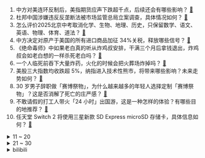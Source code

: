 1. 中方对美连环反制后，美指期货应声下跌超千点，后续还会有哪些影响？ [:link:](https://www.zhihu.com/question/1891570654916097023)
2. 杜邦中国涉嫌违反反垄断法被市场监管总局立案调查，具体情况如何？ [:link:](https://www.zhihu.com/question/1891582094909600764)
3. 怎么评价2025北京中考取消化学、生物、地理、历史，只保留数学、语文、英语、物理、体育、道法？ [:link:](https://www.zhihu.com/question/662904767)
4. 中方决定对原产于美国的所有进口商品加征 34%关税，释放哪些信号？ [:link:](https://www.zhihu.com/question/1891553905642558987)
5. 《绝命毒师》中如果老白真的听从炸鸡叔安排，干满三个月后拿钱退出，炸鸡叔会如老白想的一样杀死老白吗？ [:link:](https://www.zhihu.com/question/556329400)
6. 一个人临死前吞下大量炸药，火化的时候会把火葬场炸掉吗？ [:link:](https://www.zhihu.com/question/1890533894983496154)
7. 美股三大指数均收跌超 5%，纳指进入技术性熊市，将带来哪些影响？未来走势如何？ [:link:](https://www.zhihu.com/question/1891607712913138342)
8. 30 岁男子辞职做「赛博祭物」，为什么越来越多的年轻人选择定制「赛博祭物」？这是否消解了死亡的庄严感？ [:link:](https://www.zhihu.com/question/15652968735)
9. 不敢请假的打工人带火「24 小时」出国游，这是一种怎样的体验？有哪些目的地推荐？ [:link:](https://www.zhihu.com/question/1891111433028198670)
10. 任天堂 Switch 2 将使用三星新款 SD Express microSD 存储卡，具体信息如何？ [:link:](https://www.zhihu.com/question/646429967)
<details>
<summary>11 ~ 20</summary>

11. 2025 清明节单日票房破 1.5 亿，《我的世界大电影》暂列榜首，如何评价这一成绩？ [:link:](https://www.zhihu.com/question/1891470994843091917)
12. 马拉松赛事井喷发展，但封路扰民、选手失德等现象频发，群众的怨言暴露了哪些管理漏洞？如何让赛事不再挨骂？ [:link:](https://www.zhihu.com/question/15658954278)
13. 如何评价南开大学 10km 测试男生及格线 1:10:00，女生及格线 1:20:30？ [:link:](https://www.zhihu.com/question/1890886375215199358)
14. 为什么工厂里面的机床大多是绿色？ [:link:](https://www.zhihu.com/question/557523834)
15. 你们是为了什么坚持ACG，为了玩还是单纯地看还是满足自己的心理，或许还有其他理由吗？ [:link:](https://www.zhihu.com/question/14271454497)
16. 如何看待梅德韦杰夫错误引用中国古语「子在川上曰：逝者如斯夫，不舍昼夜」？ [:link:](https://www.zhihu.com/question/1891284047193424538)
17. 余承东卸任华为车 BU 董事长，背后原因是什么？对华为汽车业务意味着什么？ [:link:](https://www.zhihu.com/question/1891427634736513420)
18. 德布劳内自宣离队，结束10年曼城球员生涯，如何评价他在曼城的职业生涯？ [:link:](https://www.zhihu.com/question/1891577077817378679)
19. 美国「自残式关税」血洗美股，三大股指创近 5 年最大单日跌幅，带来影响有多大？后续走势会如何？ [:link:](https://www.zhihu.com/question/1891393908308670287)
20. 如何评价冯小刚执导，赵丽颖主演的犯罪电影《向阳·花》？ [:link:](https://www.zhihu.com/question/1890775674018554829)
</details>
<details>
<summary>21 ~ 30</summary>

21. 为什么很多网文大神强调‘前三章定生死’？读者耐心真的只剩3章了吗？ [:link:](https://www.zhihu.com/question/1887561347849490706)
22. 为什么茶树、咖啡树和可可树都独立进化出了咖啡因？ [:link:](https://www.zhihu.com/question/15667888990)
23. 重庆女生提醒「甲亢哥」坐轻轨时不文明行为「不要教孩子这样做」，网红的示范效应对孩子成长影响有多大？ [:link:](https://www.zhihu.com/question/1891092500611036501)
24. 南方航空 2024 年净亏 16.96 亿元，连续 5 年亏损，如此难盈利的民航，商业模有哪些缺点？ [:link:](https://www.zhihu.com/question/1888549513762922527)
25. 如何评价2025年3月米哈游《原神》5.5爱可菲立绘？ [:link:](https://www.zhihu.com/question/1890105194609607880)
26. 明朝为什么会放任努尔哈赤发展？ [:link:](https://www.zhihu.com/question/496248542)
27. 为什么商业健身房不给裸露上半身健身? [:link:](https://www.zhihu.com/question/10222870876)
28. 一个满心都是恶念且有反社会人格的人做了一辈子好事，那他还是坏人吗？ [:link:](https://www.zhihu.com/question/1887527049872261861)
29. 为什么成功人士都精力充沛？ [:link:](https://www.zhihu.com/question/15489378656)
30. 中国联通上线 iPhone eSIM 网站，我们离普及 esim 还有多远？目前存在哪些难点？ [:link:](https://www.zhihu.com/question/1890353242971530961)
</details><details>
<summary>bilibili</summary>

</details>